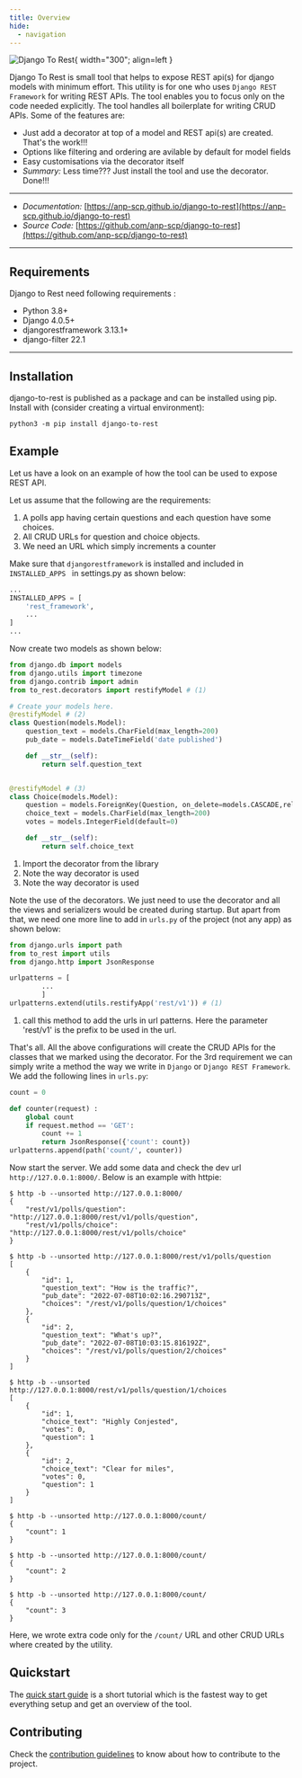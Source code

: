 ```yaml
---
title: Overview
hide:
  - navigation
---
```

![Django To Rest](img/large_logo_black.png){ width="300"; align=left }

Django To Rest is small tool that helps to expose REST api(s) for
django models with minimum effort. This utility is for one who uses `Django REST Framework` for writing REST APIs. The tool enables you to focus only on the code needed explicitly. The tool handles all boilerplate for writing CRUD APIs. Some of the features are:

* Just add a decorator at top of a model and REST api(s) are created. That's the work!!!
* Options like filtering and ordering are avilable by default for model fields
* Easy customisations via the decorator itself
* *Summary:* Less time??? Just install the tool and use the decorator. Done!!!

* * *
* *Documentation:* [https://anp-scp.github.io/django-to-rest](https://anp-scp.github.io/django-to-rest)
* *Source Code:* [https://github.com/anp-scp/django-to-rest](https://github.com/anp-scp/django-to-rest)
* * *

## **Requirements**

Django to Rest need following requirements :

* Python 3.8+
* Django 4.0.5+
* djangorestframework 3.13.1+
* django-filter 22.1

* * *

## **Installation**

django-to-rest is published as a package and can be installed using pip. Install with (consider creating a virtual environment):

    python3 -m pip install django-to-rest

## **Example**

Let us have a look on an example of how the tool can be used to expose REST API.

Let us assume that the following are the requirements:

1. A polls app having certain questions and each question have some choices.
2. All CRUD URLs for question and choice objects.
3. We need an URL which simply increments a counter

Make sure that `djangorestframework` is installed and included in `INSTALLED_APPS ` in settings.py as shown below:
```py title="settings.py" linenums="1"
...
INSTALLED_APPS = [
    'rest_framework',
    ...
]
...
```
Now create two models as shown below:
```py title="models.py" linenums="1"
from django.db import models
from django.utils import timezone
from django.contrib import admin
from to_rest.decorators import restifyModel # (1)

# Create your models here.
@restifyModel # (2)
class Question(models.Model):
    question_text = models.CharField(max_length=200)
    pub_date = models.DateTimeField('date published')

    def __str__(self):
        return self.question_text


@restifyModel # (3)
class Choice(models.Model):
    question = models.ForeignKey(Question, on_delete=models.CASCADE,related_name='choices')
    choice_text = models.CharField(max_length=200)
    votes = models.IntegerField(default=0)

    def __str__(self):
        return self.choice_text
```

1. Import the decorator from the library
2. Note the way decorator is used
3. Note the way decorator is used

Note the use of the decorators. We just need to use the decorator and all the views and serializers would be created during startup. But apart from that, we need one more line to add in `urls.py` of the project (not any app) as shown below:
```py title="urls.py" linenums="1"
from django.urls import path
from to_rest import utils
from django.http import JsonResponse

urlpatterns = [
        ...
        ]
urlpatterns.extend(utils.restifyApp('rest/v1')) # (1)
```

1. call this method to add the urls in url patterns. Here the parameter 'rest/v1' is the prefix to be used in the url.

That's all. All the above configurations will create the CRUD APIs for the classes that we marked using the decorator. For the 3rd requirement we can simply write a method the way we write in `Django` or `Django REST Framework`. We add the following lines in `urls.py`:

```py
count = 0 

def counter(request) :
    global count
    if request.method == 'GET':
        count += 1
        return JsonResponse({'count': count})
urlpatterns.append(path('count/', counter))
```

Now start the server. We add some data and check the dev url `http://127.0.0.1:8000/`. Below is an example with httpie:

    $ http -b --unsorted http://127.0.0.1:8000/
    {
        "rest/v1/polls/question": "http://127.0.0.1:8000/rest/v1/polls/question",
        "rest/v1/polls/choice": "http://127.0.0.1:8000/rest/v1/polls/choice"
    }

    $ http -b --unsorted http://127.0.0.1:8000/rest/v1/polls/question
    [
        {
            "id": 1,
            "question_text": "How is the traffic?",
            "pub_date": "2022-07-08T10:02:16.290713Z",
            "choices": "/rest/v1/polls/question/1/choices"
        },
        {
            "id": 2,
            "question_text": "What's up?",
            "pub_date": "2022-07-08T10:03:15.816192Z",
            "choices": "/rest/v1/polls/question/2/choices"
        }
    ]

    $ http -b --unsorted http://127.0.0.1:8000/rest/v1/polls/question/1/choices
    [
        {
            "id": 1,
            "choice_text": "Highly Conjested",
            "votes": 0,
            "question": 1
        },
        {
            "id": 2,
            "choice_text": "Clear for miles",
            "votes": 0,
            "question": 1
        }
    ]

    $ http -b --unsorted http://127.0.0.1:8000/count/
    {
        "count": 1
    }

    $ http -b --unsorted http://127.0.0.1:8000/count/
    {
        "count": 2
    }

    $ http -b --unsorted http://127.0.0.1:8000/count/
    {
        "count": 3
    }

Here, we wrote extra code only for the `/count/` URL and other CRUD URLs where created by the utility.

## **Quickstart**

The [quick start guide](quickstart.md) is a short tutorial which is the fastest way to get everything setup and get an overview of the tool.

## **Contributing**

Check the [contribution guidelines](community/contributing_to_django_to_rest.md) to know about how to contribute to the project.